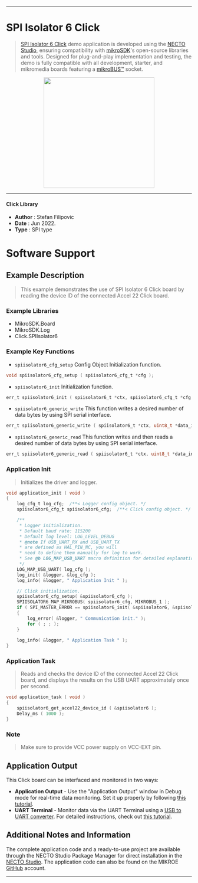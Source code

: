 
---
# SPI Isolator 6 Click

> [SPI Isolator 6 Click](https://www.mikroe.com/?pid_product=MIKROE-5265) demo application is developed using
the [NECTO Studio](https://www.mikroe.com/necto), ensuring compatibility with [mikroSDK](https://www.mikroe.com/mikrosdk)'s
open-source libraries and tools. Designed for plug-and-play implementation and testing, the demo is fully compatible with
all development, starter, and mikromedia boards featuring a [mikroBUS&trade;](https://www.mikroe.com/mikrobus) socket.

<p align="center">
  <img src="https://www.mikroe.com/?pid_product=MIKROE-5265&image=1" height=300px>
</p>

---

#### Click Library

- **Author**        : Stefan Filipovic
- **Date**          : Jun 2022.
- **Type**          : SPI type

# Software Support

## Example Description

> This example demonstrates the use of SPI Isolator 6 Click board by reading the device ID of the connected Accel 22 Click board.

### Example Libraries

- MikroSDK.Board
- MikroSDK.Log
- Click.SPIIsolator6

### Example Key Functions

- `spiisolator6_cfg_setup` Config Object Initialization function.
```c
void spiisolator6_cfg_setup ( spiisolator6_cfg_t *cfg );
```

- `spiisolator6_init` Initialization function.
```c
err_t spiisolator6_init ( spiisolator6_t *ctx, spiisolator6_cfg_t *cfg );
```

- `spiisolator6_generic_write` This function writes a desired number of data bytes by using SPI serial interface.
```c
err_t spiisolator6_generic_write ( spiisolator6_t *ctx, uint8_t *data_in, uint8_t in_len );
```

- `spiisolator6_generic_read` This function writes and then reads a desired number of data bytes by using SPI serial interface.
```c
err_t spiisolator6_generic_read ( spiisolator6_t *ctx, uint8_t *data_in, uint8_t in_len, uint8_t *data_out, uint8_t out_len );
```

### Application Init

> Initializes the driver and logger.

```c
void application_init ( void )
{
    log_cfg_t log_cfg;  /**< Logger config object. */
    spiisolator6_cfg_t spiisolator6_cfg;  /**< Click config object. */

    /** 
     * Logger initialization.
     * Default baud rate: 115200
     * Default log level: LOG_LEVEL_DEBUG
     * @note If USB_UART_RX and USB_UART_TX 
     * are defined as HAL_PIN_NC, you will 
     * need to define them manually for log to work. 
     * See @b LOG_MAP_USB_UART macro definition for detailed explanation.
     */
    LOG_MAP_USB_UART( log_cfg );
    log_init( &logger, &log_cfg );
    log_info( &logger, " Application Init " );

    // Click initialization.
    spiisolator6_cfg_setup( &spiisolator6_cfg );
    SPIISOLATOR6_MAP_MIKROBUS( spiisolator6_cfg, MIKROBUS_1 );
    if ( SPI_MASTER_ERROR == spiisolator6_init( &spiisolator6, &spiisolator6_cfg ) )
    {
        log_error( &logger, " Communication init." );
        for ( ; ; );
    }
    
    log_info( &logger, " Application Task " );
}
```

### Application Task

> Reads and checks the device ID of the connected Accel 22 Click board, and displays the results on the USB UART approximately once per second.

```c
void application_task ( void )
{
    spiisolator6_get_accel22_device_id ( &spiisolator6 );
    Delay_ms ( 1000 );
}
```

### Note

> Make sure to provide VCC power supply on VCC-EXT pin.

## Application Output

This Click board can be interfaced and monitored in two ways:
- **Application Output** - Use the "Application Output" window in Debug mode for real-time data monitoring.
Set it up properly by following [this tutorial](https://www.youtube.com/watch?v=ta5yyk1Woy4).
- **UART Terminal** - Monitor data via the UART Terminal using
a [USB to UART converter](https://www.mikroe.com/click/interface/usb?interface*=uart,uart). For detailed instructions,
check out [this tutorial](https://help.mikroe.com/necto/v2/Getting%20Started/Tools/UARTTerminalTool).

## Additional Notes and Information

The complete application code and a ready-to-use project are available through the NECTO Studio Package Manager for 
direct installation in the [NECTO Studio](https://www.mikroe.com/necto). The application code can also be found on
the MIKROE [GitHub](https://github.com/MikroElektronika/mikrosdk_click_v2) account.

---
